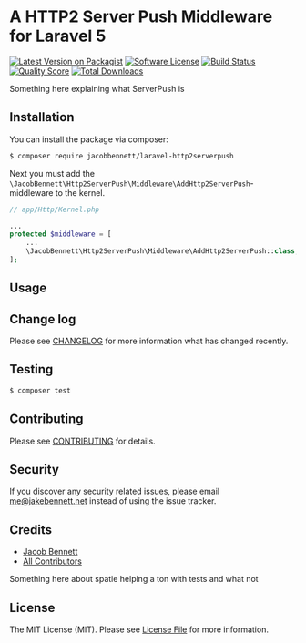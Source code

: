 # A HTTP2 Server Push Middleware for Laravel 5

[![Latest Version on Packagist](https://img.shields.io/packagist/v/jacobbennett/laravel-http2serverpush.svg?style=flat-square)](https://packagist.org/packages/jacobbennett/laravel-http2serverpush)
[![Software License](https://img.shields.io/badge/license-MIT-brightgreen.svg?style=flat-square)](LICENSE.md)
[![Build Status](https://img.shields.io/travis/JacobBennett/laravel-HTTP2ServerPush/master.svg?style=flat-square)](https://travis-ci.org/jacobbennett/laravel-http2serverpush)
[![Quality Score](https://img.shields.io/scrutinizer/g/jacobbennett/laravel-http2serverpush.svg?style=flat-square)](https://scrutinizer-ci.com/g/jacobbennett/laravel-http2serverpush)
[![Total Downloads](https://img.shields.io/packagist/dt/jacobbennett/laravel-http2serverpush.svg?style=flat-square)](https://packagist.org/packages/jacobbennett/laravel-http2serverpush)

Something here explaining what ServerPush is

## Installation

You can install the package via composer:
``` bash
$ composer require jacobbennett/laravel-http2serverpush
```

Next you must add the `\JacobBennett\Http2ServerPush\Middleware\AddHttp2ServerPush`-middleware to the kernel.
```php
// app/Http/Kernel.php

...
protected $middleware = [
    ...
    \JacobBennett\Http2ServerPush\Middleware\AddHttp2ServerPush::class,
];
```

## Usage

## Change log

Please see [CHANGELOG](CHANGELOG.md) for more information what has changed recently.

## Testing

``` bash
$ composer test
```

## Contributing

Please see [CONTRIBUTING](CONTRIBUTING.md) for details.

## Security

If you discover any security related issues, please email me@jakebennett.net instead of using the issue tracker.

## Credits

- [Jacob Bennett](https://github.com/jacobbennett)
- [All Contributors](../../contributors)

Something here about spatie helping a ton with tests and what not

## License

The MIT License (MIT). Please see [License File](LICENSE.md) for more information.
